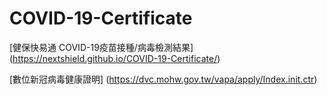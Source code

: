 # COVID-19-Certificate


[健保快易通 COVID-19疫苗接種/病毒檢測結果] (https://nextshield.github.io/COVID-19-Certificate/)

[數位新冠病毒健康證明] (https://dvc.mohw.gov.tw/vapa/apply/Index.init.ctr)

